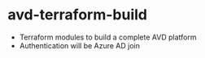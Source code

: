 # avd-terraform-build

- Terraform modules to build a complete AVD platform
- Authentication will be Azure AD join